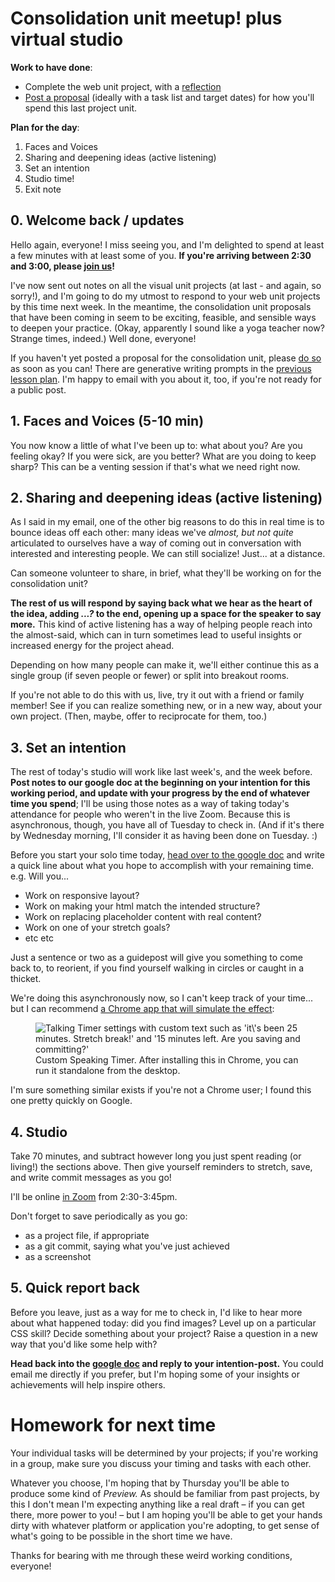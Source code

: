 # Consolidation unit meetup! plus virtual studio

**Work to have done**:

* Complete the web unit project, with a [reflection]({{site.github.issues_url}}/12)
* [Post a proposal]({{site.github.issues_url}}/13) (ideally with a task list and target dates) for how you'll spend this last project unit.


**Plan for the day**:

1. Faces and Voices
2. Sharing and deepening ideas (active listening)
3. Set an intention
4. Studio time!
5. Exit note


## 0. Welcome back / updates

Hello again, everyone! I miss seeing you, and I'm delighted to spend at least a few minutes with at least some of you. **If you're arriving between 2:30 and 3:00, please [join us](https://pitt.zoom.us/j/4969331343)!**

I've now sent out notes on all the visual unit projects (at last - and again, so sorry!), and I'm going to do my utmost to respond to your web unit projects by this time next week. In the meantime, the consolidation unit proposals that have been coming in seem to be exciting, feasible, and sensible ways to deepen your practice. (Okay, apparently I sound like a yoga teacher now? Strange times, indeed.) Well done, everyone!

<div class="alert alert-danger">
If you haven't yet posted a proposal for the consolidation unit, please <a href="{{site.github.issues_url}}/13">do so</a> as soon as you can! There are generative writing prompts in the <a href="lesson-22">previous lesson plan</a>. I'm happy to email with you about it, too, if you're not ready for a public post.
</div>

## 1. Faces and Voices (5-10 min)

You now know a little of what I've been up to: what about you? Are you feeling okay? If you were sick, are you better? What are you doing to keep sharp? This can be a venting session if that's what we need right now.


## 2. Sharing and deepening ideas (active listening)

As I said in my email, one of the other big reasons to do this in real time is to bounce ideas off each other: many ideas we've _almost, but not quite_ articulated to ourselves have a way of coming out in conversation with interested and interesting people. We can still socialize! Just... at a distance.

<div class="alert alert-info">
<p>Can someone volunteer to share, in brief, what they'll be working on for the consolidation unit?</p>

<p><strong>The rest of us will respond by saying back what we hear as the heart of the idea, adding <em>...?</em> to the end, opening up a space for the speaker to say more.</strong> This kind of active listening has a way of helping people reach into the almost-said, which can in turn sometimes lead to useful insights or increased energy for the project ahead.</p>
</div>

Depending on how many people can make it, we'll either continue this as a single group (if seven people or fewer) or split into breakout rooms.

<div class="alert alert-warning">
If you're not able to do this with us, live, try it out with a friend or family member! See if you can realize something new, or in a new way, about your own project. (Then, maybe, offer to reciprocate for them, too.)
</div>


## 3. Set an intention

The rest of today's studio will work like last week's, and the week before. <strong>Post notes to our google doc at the beginning on your intention for this working period, and update with your progress by the end of whatever time you spend</strong>; I'll be using those notes as a way of taking today's attendance for people who weren't in the live Zoom. Because this is asynchronous, though, you have all of Tuesday to check in. (And if it's there by Wednesday morning, I'll consider it as having been done on Tuesday. :)



<div class="alert alert-success">
Before you start your solo time today, <a href="http://bit.ly/cdm2020spring-criteria#heading=h.t56ge0hc3szh">head over to the google doc</a> and write a quick line about what you hope to accomplish with your remaining time. e.g. Will you...
  <ul>
    <li>Work on responsive layout?</li>
    <li>Work on making your html match the intended structure?</li>
    <li>Work on replacing placeholder content with real content?</li>
    <li>Work on one of your stretch goals?</li>
    <li>etc etc</li>
  </ul>
Just a sentence or two as a guidepost will give you something to come back to, to reorient, if you find yourself walking in circles or caught in a thicket.
</div>

We're doing this asynchronously now, so I can't keep track of your time... but I can recommend <a href="https://chrome.google.com/webstore/detail/talking-timer-custom-spea/cbbmoeglgokhkbnnfpoeciheapicdphm?hl=en">a Chrome app that will simulate the effect</a>:

<figure>
<img src="../assets/img/custom-talking-timer.png" alt="Talking Timer settings with custom text such as 'it\'s been 25 minutes. Stretch break!' and '15 minutes left. Are you saving and committing?'" />
<figcaption>Custom Speaking Timer. After installing this in Chrome, you can run it standalone from the desktop.</figcaption>
</figure>

I'm sure something similar exists if you're not a Chrome user; I found this one pretty quickly on Google.

## 4. Studio
<div class="alert alert-success">
Take 70 minutes, and subtract however long you just spent reading (or living!) the sections above. Then give yourself reminders to stretch, save, and write commit messages as you go!
</div>

I'll be online [in Zoom](https://pitt.zoom.us/j/4969331343) from 2:30-3:45pm.

<div class="alert alert-warning">
Don't forget to save periodically as you go:
 <ul>
   <li>as a project file, if appropriate</li>
   <li>as a git commit, saying what you've just achieved</li>
   <li>as a screenshot</li>
 </ul>
</div>

## 5. Quick report back

Before you leave, just as a way for me to check in, I'd like to hear more about what happened today: did you find images? Level up on a particular CSS skill? Decide something about your project? Raise a question in a new way that you'd like some help with?

**Head back into the [google doc](http://bit.ly/cdm2020spring-criteria#heading=h.t56ge0hc3szh) and reply to your intention-post.** You could email me directly if you prefer, but I'm hoping some of your insights or achievements will help inspire others.


# Homework for next time

Your individual tasks will be determined by your projects; if you're working in a group, make sure you discuss your timing and tasks with each other.

Whatever you choose, I'm hoping that by Thursday you'll be able to produce some kind of _Preview._ As should be familiar from past projects, by this I don't mean I'm expecting anything like a real draft – if you can get there, more power to you! – but I am hoping you'll be able to get your hands dirty with whatever platform or application you're adopting, to get sense of what's going to be possible in the short time we have.



<div class="alert alert-warning">
Thanks for bearing with me through these weird working conditions, everyone!
</div>
